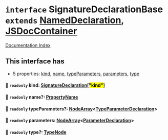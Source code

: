 # `interface` SignatureDeclarationBase `extends` [NamedDeclaration](../private.interface.NamedDeclaration/README.md), [JSDocContainer](../private.interface.JSDocContainer/README.md)

[Documentation Index](../README.md)

## This interface has

- 5 properties:
[kind](#-readonly-kind-signaturedeclarationkind),
[name](#-readonly-name-propertyname),
[typeParameters](#-readonly-typeparameters-nodearraytypeparameterdeclaration),
[parameters](#-readonly-parameters-nodearrayparameterdeclaration),
[type](#-readonly-type-typenode)


#### 📄 `readonly` kind: [SignatureDeclaration](../private.type.SignatureDeclaration/README.md)\[<mark>"kind"</mark>]



#### 📄 `readonly` name?: [PropertyName](../private.type.PropertyName/README.md)



#### 📄 `readonly` typeParameters?: [NodeArray](../private.interface.NodeArray/README.md)\<[TypeParameterDeclaration](../private.interface.TypeParameterDeclaration/README.md)>



#### 📄 `readonly` parameters: [NodeArray](../private.interface.NodeArray/README.md)\<[ParameterDeclaration](../private.interface.ParameterDeclaration/README.md)>



#### 📄 `readonly` type?: [TypeNode](../private.interface.TypeNode/README.md)



